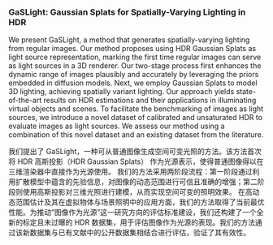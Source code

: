 ### GaSLight: Gaussian Splats for Spatially-Varying Lighting in HDR

We present GaSLight, a method that generates spatially-varying lighting from regular images. Our method proposes using HDR Gaussian Splats as light source representation, marking the first time regular images can serve as light sources in a 3D renderer. Our two-stage process first enhances the dynamic range of images plausibly and accurately by leveraging the priors embedded in diffusion models. Next, we employ Gaussian Splats to model 3D lighting, achieving spatially variant lighting. Our approach yields state-of-the-art results on HDR estimations and their applications in illuminating virtual objects and scenes. To facilitate the benchmarking of images as light sources, we introduce a novel dataset of calibrated and unsaturated HDR to evaluate images as light sources. We assess our method using a combination of this novel dataset and an existing dataset from the literature.

我们提出了 GaSLight，一种可从普通图像生成空间可变光照的方法。该方法首次将 HDR 高斯投影（HDR Gaussian Splats） 作为光源表示，使得普通图像得以在三维渲染器中直接作为光源使用。
我们的方法采用两阶段流程：第一阶段通过利用扩散模型中蕴含的先验信息，对图像的动态范围进行可信且准确的增强；第二阶段则使用高斯投影对三维光照进行建模，从而实现空间可变的照明效果。
在高动态范围估计及其在虚拟物体与场景照明中的应用方面，我们的方法取得了当前最优性能。为推动“图像作为光源”这一研究方向的评估标准建设，我们还构建了一个全新的标定且未过曝的 HDR 数据集，用于评估图像作为光源的表现。我们的方法通过该新数据集与已有文献中的公开数据集相结合进行评估，验证了其有效性。
